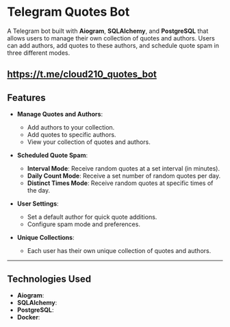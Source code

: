 # Telegram Quotes Bot


A Telegram bot built with **Aiogram**, **SQLAlchemy**, and **PostgreSQL** that allows users to manage their own collection of quotes and authors. Users can add authors, add quotes to these authors, and schedule quote spam in three different modes.

https://t.me/cloud210_quotes_bot
---

## Features
- **Manage Quotes and Authors**:
  - Add authors to your collection.
  - Add quotes to specific authors.
  - View your collection of quotes and authors.

- **Scheduled Quote Spam**:
  - **Interval Mode**: Receive random quotes at a set interval (in minutes).
  - **Daily Count Mode**: Receive a set number of random quotes per day.
  - **Distinct Times Mode**: Receive random quotes at specific times of the day.

- **User Settings**:
  - Set a default author for quick quote additions.
  - Configure spam mode and preferences.

- **Unique Collections**:
  - Each user has their own unique collection of quotes and authors.

---

## Technologies Used
- **Aiogram**: 
- **SQLAlchemy**: 
- **PostgreSQL**: 
- **Docker**: 

